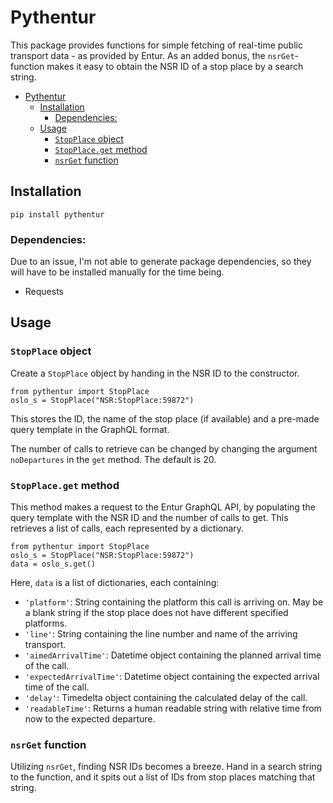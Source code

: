 # Pythentur

This package provides functions for simple fetching of real-time public transport data - as provided by Entur. As an added bonus, the `nsrGet`-function makes it easy to obtain the NSR ID of a stop place by a search string.

- [Pythentur](#pythentur)
  - [Installation](#installation)
    - [Dependencies:](#dependencies)
  - [Usage](#usage)
    - [`StopPlace` object](#stopplace-object)
    - [`StopPlace.get` method](#stopplaceget-method)
    - [`nsrGet` function](#nsrget-function)

## Installation

`pip install pythentur`

### Dependencies:

Due to an issue, I'm not able to generate package dependencies, so they will have to be installed manually for the time being.

- Requests

## Usage

### `StopPlace` object

Create a `StopPlace` object by handing in the NSR ID to the constructor.

```
from pythentur import StopPlace
oslo_s = StopPlace("NSR:StopPlace:59872")
```

This stores the ID, the name of the stop place (if available) and a pre-made query template in the GraphQL format. 

The number of calls to retrieve can be changed by changing the argument `noDepartures` in the `get` method. The default is 20.

### `StopPlace.get` method

This method makes a request to the Entur GraphQL API, by populating the query template with the NSR ID and the number of calls to get. This retrieves a list of calls, each represented by a dictionary.

    from pythentur import StopPlace
    oslo_s = StopPlace("NSR:StopPlace:59872")
    data = oslo_s.get()

Here, `data` is a list of dictionaries, each containing:

- `'platform'`: String containing the platform this call is arriving on. May be a blank string if the stop place does not have different specified platforms.
- `'line'`: String containing the line number and name of the arriving transport.
- `'aimedArrivalTime'`: Datetime object containing the planned arrival time of the call.
- `'expectedArrivalTime'`: Datetime object containing the expected arrival time of the call.
- `'delay'`: Timedelta object containing the calculated delay of the call.
- `'readableTime'`: Returns a human readable string with relative time from now to the expected departure.

### `nsrGet` function

Utilizing `nsrGet`, finding NSR IDs becomes a breeze. Hand in a search string to the function, and it spits out a list of IDs from stop places matching that string. 